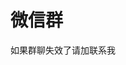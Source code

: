 # 微信群



<HoverZoomImage imageSrc="https://s2.loli.net/2023/11/26/iNTgXuQfdcbWYyP.jpg" imageAlt="微信群"  />

如果群聊失效了请加<Modal />联系我

